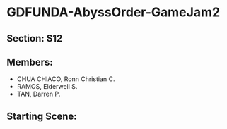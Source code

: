# GDFUNDA-AbyssOrder-GameJam2
## Section: S12 
## Members:
- CHUA CHIACO, Ronn Christian C.
- RAMOS, Elderwell S.
- TAN, Darren P.
## Starting Scene: 

